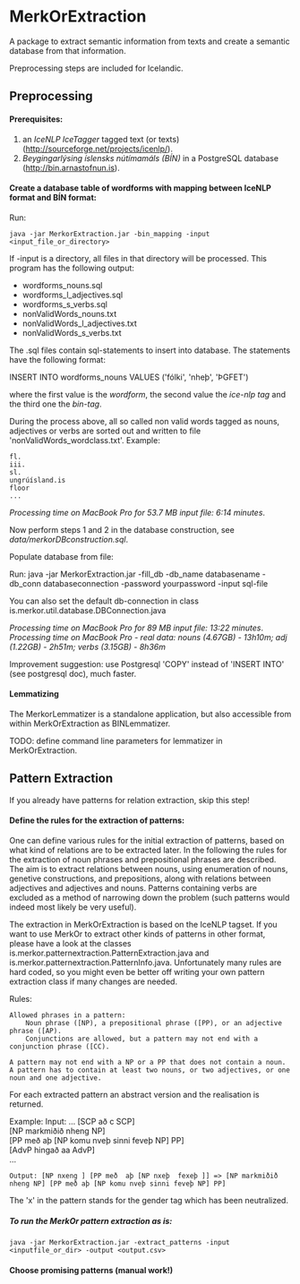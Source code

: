 # MerkOrExtraction

A package to extract semantic information from texts and create a semantic database from that information.

Preprocessing steps are included for Icelandic.

## Preprocessing

#### Prerequisites: 
1. an <i>IceNLP IceTagger</i> tagged text (or texts) (<http://sourceforge.net/projects/icenlp/>).
2. <i>Beygingarlýsing íslensks nútímamáls (BÍN)</i> in a PostgreSQL database (<http://bin.arnastofnun.is>).

#### Create a database table of wordforms with mapping between IceNLP format and BÍN format:

Run:

    java -jar MerkorExtraction.jar -bin_mapping -input <input_file_or_directory>


If -input is a directory, all files in that directory will be processed.
This program has the following output:

* wordforms\_nouns.sql
* wordforms\_l\_adjectives.sql
* wordforms\_s\_verbs.sql
* nonValidWords\_nouns.txt
* nonValidWords\_l\_adjectives.txt
* nonValidWords\_s\_verbs.txt

The .sql files contain sql-statements to insert into database. The statements have the following format:

   INSERT INTO wordforms\_nouns VALUES ('fólki', 'nheþ', 'ÞGFET')

where the first value is the <i>wordform</i>, the second value the <i>ice-nlp tag</i> and the third one the <i>bin-tag</i>.

During the process above, all so called non valid words tagged as nouns, adjectives or verbs are sorted out
and written to file 'nonValidWords\_wordclass.txt'.
Example:

    fl.
    iii.
    sl.
    ungrúísland.is
    floor
    ...

<i>Processing time on MacBook Pro for 53.7 MB input file: 6:14 minutes</i>.

Now perform steps 1 and 2 in the database construction, see <i>data/merkorDBconstruction.sql</i>.

Populate database from file:

Run:
    java -jar MerkorExtraction.jar -fill\_db -db\_name databasename -db\_conn databaseconnection -password yourpassword -input sql-file

You can also set the default db-connection in class is.merkor.util.database.DBConnection.java

<i>Processing time on MacBook Pro for 89 MB input file: 13:22 minutes</i>.
<i>Processing time on MacBook Pro - real data: nouns (4.67GB) - 13h10m; adj (1.22GB) - 2h51m; verbs (3.15GB) - 8h36m</i>

Improvement suggestion: use Postgresql 'COPY' instead of 'INSERT INTO' (see postgresql doc), much faster.

#### Lemmatizing

The MerkorLemmatizer is a standalone application, but also accessible from within MerkOrExtraction as BINLemmatizer.

TODO: define command line parameters for lemmatizer in MerkOrExtraction.

## Pattern Extraction

If you already have patterns for relation extraction, skip this step!

#### Define the rules for the extraction of patterns:

One can define various rules for the initial extraction of patterns, based on what kind of relations are to be extracted later.
In the following the rules for the extraction of noun phrases and prepositional phrases are described. The aim is to 
extract relations between nouns, using enumeration of nouns, genetive constructions, and prepositions, along with relations between
adjectives and adjectives and nouns.
Patterns containing verbs are excluded as a method of narrowing down the problem (such patterns would indeed most likely be very useful).

The extraction in MerkOrExtraction is based on the IceNLP tagset. If you want to use MerkOr to extract other kinds of patterns in other format,
please have a look at the classes is.merkor.patternextraction.PatternExtraction.java and is.merkor.patternextraction.PatternInfo.java.
Unfortunately many rules are hard coded, so you might even be better off writing your own pattern extraction class if many changes are needed.

Rules:

    Allowed phrases in a pattern:
        Noun phrase ([NP), a prepositional phrase ([PP), or an adjective phrase ([AP).
        Conjunctions are allowed, but a pattern may not end with a conjunction phrase ([CC).

    A pattern may not end with a NP or a PP that does not contain a noun.
    A pattern has to contain at least two nouns, or two adjectives, or one noun and one adjective.

For each extracted pattern an abstract version and the realisation is returned.

Example:
    Input:  ...
            [SCP að c SCP]  
            [NP markmiðið nheng NP]  
            [PP með aþ [NP komu nveþ sinni feveþ NP] PP]  
            [AdvP hingað aa AdvP]  
            ...

    Output: [NP nxeng ] [PP með  aþ [NP nxeþ  fexeþ ]] => [NP markmiðið nheng NP] [PP með aþ [NP komu nveþ sinni feveþ NP] PP]

The 'x' in the pattern stands for the gender tag which has been neutralized.

##### To run the MerkOr pattern extraction as is:

    java -jar MerkorExtraction.jar -extract_patterns -input <inputfile_or_dir> -output <output.csv>



#### Choose promising patterns (manual work!)
 